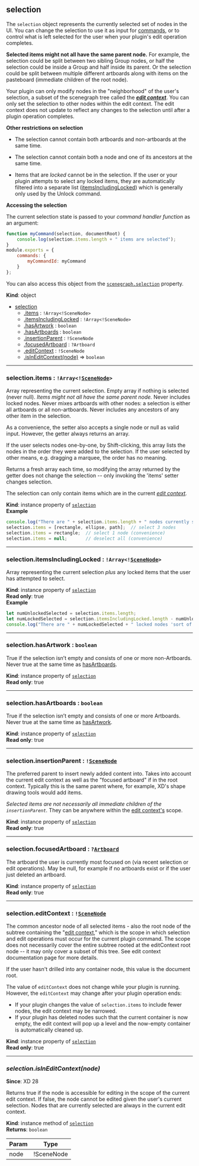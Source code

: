 <a name="selection"></a>

## selection
The `selection` object represents the currently selected set of nodes in the UI. You can change the selection to use it as input
for [commands](commands.md), or to control what is left selected for the user when your plugin's edit operation completes.

**Selected items might not all have the same parent node.** For example, the selection could be split between two sibling
Group nodes, or half the selection could be inside a Group and half inside its parent. Or the selection could be split between
multiple different artboards along with items on the pasteboard (immediate children of the root node).

Your plugin can only modify nodes in the "neighborhood" of the user's selection, a subset of the scenegraph tree called the
**_[edit context](/reference/core/edit-context.md)_**. You can only set the selection to other nodes within the edit context.
The edit context does not update to reflect any changes to the selection until after a plugin operation completes.

**Other restrictions on selection**

* The selection cannot contain both artboards and non-artboards at the same time.

* The selection cannot contain both a node and one of its ancestors at the same time.

* Items that are _locked_ cannot be in the selection. If the user or your plugin attempts to select any locked items, they are
  automatically filtered into a separate list ([itemsIncludingLocked](#selection-itemsIncludingLocked)) which is generally only used by the Unlock
  command.

**Accessing the selection**

The current selection state is passed to your _command handler function_ as an argument:
```js
function myCommand(selection, documentRoot) {
    console.log(selection.items.length + " items are selected");
}
module.exports = {
    commands: {
        myCommandId: myCommand
    }
};
```

You can also access this object from the [`scenegraph.selection`](./scenegraph.md#module_scenegraph-selection) property.

**Kind**: object  

* [selection](#selection)
    * [.items](#selection-items) : <code>!Array&lt;!SceneNode&gt;</code>
    * [.itemsIncludingLocked](#selection-itemsIncludingLocked) : <code>!Array&lt;!SceneNode&gt;</code>
    * [.hasArtwork](#selection-hasArtwork) : <code>boolean</code>
    * [.hasArtboards](#selection-hasArtboards) : <code>boolean</code>
    * [.insertionParent](#selection-insertionParent) : <code>!SceneNode</code>
    * [.focusedArtboard](#selection-focusedArtboard) : <code>?Artboard</code>
    * [.editContext](#selection-editContext) : <code>!SceneNode</code>
    * [.isInEditContext(node)](#selection-isInEditContext) ⇒ `boolean`


* * *

<a name="selection-items"></a>

### selection.items : <code>!Array&lt;\![SceneNode](scenegraph.md#SceneNode)&gt;</code>
Array representing the current selection. Empty array if nothing is selected (never null). _Items might not all have the same
parent node._ Never includes locked nodes. Never mixes artboards with other nodes: a selection is either all artboards or all
non-artboards. Never includes any ancestors of any other item in the selection.

As a convenience, the setter also accepts a single node or null as valid input. However, the getter always returns an array.

If the user selects nodes one-by-one, by Shift-clicking, this array lists the nodes in the order they were added to the selection.
If the user selected by other means, e.g. dragging a marquee, the order has no meaning.

Returns a fresh array each time, so modifying the array returned by the getter does not change the selection -- only invoking
the 'items' setter changes selection.

The selection can only contain items which are in the current _[edit context](/reference/core/edit-context.md)._

**Kind**: instance property of [<code>selection</code>](#selection)  
**Example**  
```js
console.log("There are " + selection.items.length + " nodes currently selected");
selection.items = [rectangle, ellipse, path];  // select 3 nodes
selection.items = rectangle;  // select 1 node (convenience)
selection.items = null;       // deselect all (convenience)
```

* * *

<a name="selection-itemsIncludingLocked"></a>

### selection.itemsIncludingLocked : <code>!Array&lt;\![SceneNode](scenegraph.md#SceneNode)&gt;</code>
Array representing the current selection *plus* any locked items that the user has attempted to select.

**Kind**: instance property of [<code>selection</code>](#selection)  
**Read only**: true  
**Example**  
```js
let numUnlockedSelected = selection.items.length;
let numLockedSelected = selection.itemsIncludingLocked.length - numUnlockedSelected;
console.log("There are " + numLockedSelected + " locked nodes 'sort of' currently selected");
```

* * *

<a name="selection-hasArtwork"></a>

### selection.hasArtwork : <code>boolean</code>
True if the selection isn’t empty and consists of one or more non-Artboards. Never true at the same time as [hasArtboards](#selection-hasArtboards).

**Kind**: instance property of [<code>selection</code>](#selection)  
**Read only**: true  

* * *

<a name="selection-hasArtboards"></a>

### selection.hasArtboards : <code>boolean</code>
True if the selection isn’t empty and consists of one or more Artboards. Never true at the same time as [hasArtwork](#selection-hasArtwork).

**Kind**: instance property of [<code>selection</code>](#selection)  
**Read only**: true  

* * *

<a name="selection-insertionParent"></a>

### selection.insertionParent : <code>\![SceneNode](scenegraph.md#SceneNode)</code>
The preferred parent to insert newly added content into. Takes into account the current edit context as well as the "focused artboard" if in the root context.
Typically this is the same parent where, for example, XD's shape drawing tools would add items.

_Selected items are not necessarily all immediate children of the `insertionParent`._ They can be anywhere within the [edit context's](/reference/core/edit-context.md) scope.

**Kind**: instance property of [<code>selection</code>](#selection)  
**Read only**: true  

* * *

<a name="selection-focusedArtboard"></a>

### selection.focusedArtboard : <code>?[Artboard](scenegraph.md#Artboard)</code>
The artboard the user is currently most focused on (via recent selection or edit operations). May be null, for example if no artboards exist or if the user just deleted an artboard.

**Kind**: instance property of [<code>selection</code>](#selection)  
**Read only**: true  

* * *

<a name="selection-editContext"></a>

### selection.editContext : <code>\![SceneNode](scenegraph.md#SceneNode)</code>
The common ancestor node of all selected items - also the root node of the subtree containing the "[edit context](/reference/core/edit-context.md),"
which is the scope in which selection and edit operations must occur for the current plugin command. The scope does not
necessarily cover the entire subtree rooted at the editContext root node -- it may only cover a subset of this tree. See
edit context documentation page for more details.

If the user hasn't drilled into any container node, this value is the document root.

The value of `editContext` does not change while your plugin is running. However, the `editContext` may change after your plugin
operation ends:
- If your plugin changes the value of `selection.items` to include fewer nodes, the edit context may be narrowed.
- If your plugin has deleted nodes such that the current container is now empty, the edit context will pop up a level and the now-empty
  container is automatically cleaned up.

**Kind**: instance property of [<code>selection</code>](#selection)  
**Read only**: true  

* * *

<a name="selection-isInEditContext"></a>

### *selection.isInEditContext(node)*
**Since**: XD 28

Returns true if the node is accessible for editing in the scope of the current edit context.
If false, the node cannot be edited given the user's current selection.
Nodes that are currently selected are always in the current edit context.

**Kind**: instance method of [<code>selection</code>](#selection)  
**Returns**: `boolean`

| Param  | Type    |
| -------| ------- |
| node   | !SceneNode |
